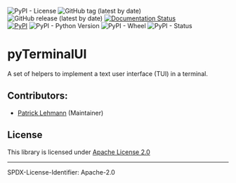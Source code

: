 ![PyPI - License](https://img.shields.io/pypi/l/pyTerminalUI)
![GitHub tag (latest by date)](https://img.shields.io/github/v/tag/Paebbels/pyTerminalUI) 
![GitHub release (latest by date)](https://img.shields.io/github/v/release/Paebbels/pyTerminalUI)
[![Documentation Status](https://readthedocs.org/projects/pyTerminalUI/badge/?version=latest)](https://pyTerminalUI.readthedocs.io/en/latest/?badge=latest)  
[![PyPI](https://img.shields.io/pypi/v/pyTerminalUI)](https://pypi.org/project/pyTerminalUI/)
![PyPI - Python Version](https://img.shields.io/pypi/pyversions/pyTerminalUI)
![PyPI - Wheel](https://img.shields.io/pypi/wheel/pyTerminalUI)
![PyPI - Status](https://img.shields.io/pypi/status/pyTerminalUI)

# pyTerminalUI

A set of helpers to implement a text user interface (TUI) in a terminal.


## Contributors:

* [Patrick Lehmann](https://github.com/Paebbels) (Maintainer)


## License

This library is licensed under [Apache License 2.0](LICENSE.md)

-------------------------

SPDX-License-Identifier: Apache-2.0
